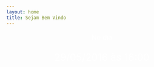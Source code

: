 ```yaml
---
layout: home
title: Sejam Bem Vindo
---
```

<p style="color:#fff;font-size:18px;text-align: center;">
	No dia
	<p style="color:#fff;font-size:26px;text-align: center;">
		29/05/2016 às 16:00
	</p>
</p>